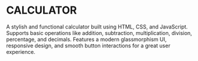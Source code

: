 # CALCULATOR
A stylish and functional calculator built using HTML, CSS, and JavaScript. Supports basic operations like addition, subtraction, multiplication, division, percentage, and decimals. Features a modern glassmorphism UI, responsive design, and smooth button interactions for a great user experience.
